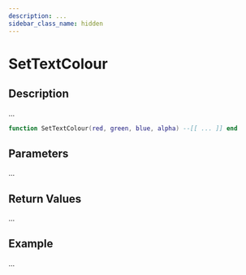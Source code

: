 ```yaml
---
description: ...
sidebar_class_name: hidden
---
```


# SetTextColour

## Description

...

```lua
function SetTextColour(red, green, blue, alpha) --[[ ... ]] end
```

## Parameters

...

## Return Values

...

## Example

...

